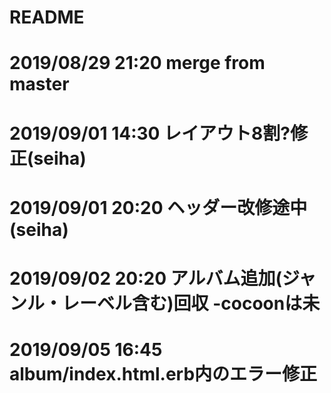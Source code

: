 # README

# 2019/08/29 21:20 merge from master
# 2019/09/01 14:30 レイアウト8割?修正(seiha)
# 2019/09/01 20:20 ヘッダー改修途中(seiha)
# 2019/09/02 20:20 アルバム追加(ジャンル・レーベル含む)回収 -cocoonは未
# 2019/09/05 16:45 album/index.html.erb内のエラー修正